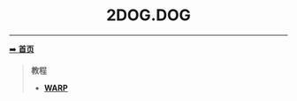 <h1 style="text-align: center;">2DOG.DOG</h1>

----

[➡️ **首页**](/README.md)
> **教程**
>  - [**WARP**](/WARP)